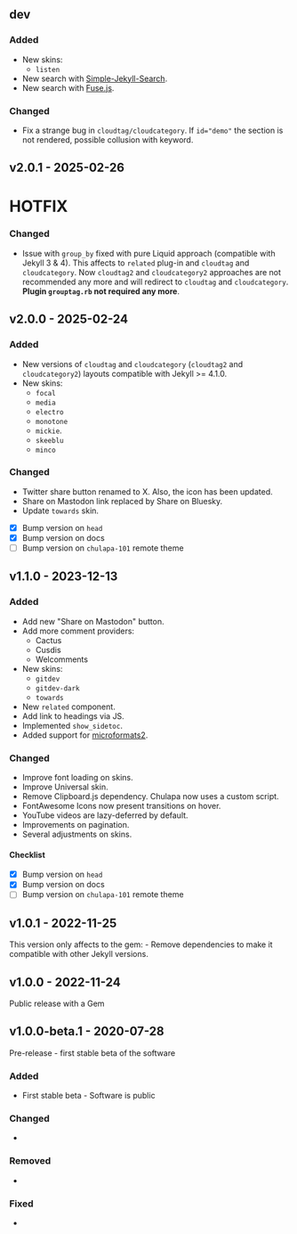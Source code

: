 ## dev

### Added
-   New skins:
    - `listen`
- New search with [Simple-Jekyll-Search](https://github.com/christian-fei/Simple-Jekyll-Search).
- New search with [Fuse.js](https://fusejs.io).
### Changed

- Fix a strange bug in `cloudtag/cloudcategory`. If `id="demo"` the section is not rendered, possible collusion with keyword.

## v2.0.1 - 2025-02-26

# HOTFIX

### Changed

- Issue with `group_by` fixed with pure Liquid approach (compatible with Jekyll 3 & 4). This affects to `related` plug-in
  and `cloudtag` and `cloudcategory`. Now `cloudtag2` and `cloudcategory2` approaches are not recommended any more and will
  redirect to `cloudtag` and `cloudcategory`. **Plugin `grouptag.rb` not required any more**.

## v2.0.0 - 2025-02-24

### Added

-   New versions of `cloudtag` and `cloudcategory` (`cloudtag2` and `cloudcategory2`) layouts compatible with Jekyll >= 4.1.0.
-   New skins:
    - `focal`
    - `media`
    - `electro`
    - `monotone`
    - `mickie`.
    - `skeeblu`
    - `minco`

### Changed
-   Twitter share button renamed to X. Also, the icon has been updated.
-   Share on Mastodon link replaced by Share on Bluesky.
-   Update `towards` skin.

-   [x] Bump version on `head`
-   [x] Bump version on docs
-   [ ] Bump version on `chulapa-101` remote theme

## v1.1.0 - 2023-12-13

### Added

-   Add new "Share on Mastodon" button.
-   Add more comment providers:
    -   Cactus
    -   Cusdis
    -   Welcomments
-   New skins:
    -   `gitdev`
    -   `gitdev-dark`
    -   `towards`
-   New `related` component.
-   Add link to headings via JS.
-   Implemented `show_sidetoc`.
-   Added support for
    [microformats2](http://microformats.org/wiki/microformats2).

### Changed

-   Improve font loading on skins.
-   Improve Universal skin.
-   Remove Clipboard.js dependency. Chulapa now uses a custom script.
-   FontAwesome Icons now present transitions on hover.
-   YouTube videos are lazy-deferred by default.
-   Improvements on pagination.
-   Several adjustments on skins.

#### Checklist

-   [x] Bump version on `head`
-   [x] Bump version on docs
-   [ ] Bump version on `chulapa-101` remote theme

## v1.0.1 - 2022-11-25

This version only affects to the gem: - Remove dependencies to make it
compatible with other Jekyll versions.

## v1.0.0 - 2022-11-24

Public release with a Gem

## v1.0.0-beta.1 - 2020-07-28

Pre-release - first stable beta of the software

### Added

-   First stable beta - Software is public

### Changed

-   

### Removed

-   

### Fixed

-   
